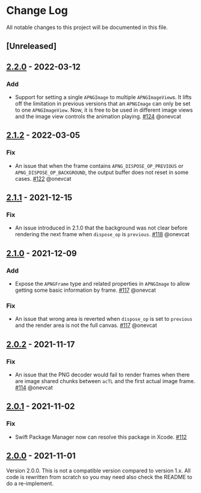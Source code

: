 # Change Log

All notable changes to this project will be documented in this file.

## [Unreleased]

## [2.2.0] - 2022-03-12

### Add

- Support for setting a single `APNGImage` to multiple `APNGImageView`s. It lifts off the limitation in previous versions that an `APNGImage` can only be set to one `APNGImageView`. Now, it is free to be used in different image views and the image view controls the animation playing. [#124](https://github.com/onevcat/APNGKit/pull/124) @onevcat

## [2.1.2] - 2022-03-05

### Fix

- An issue that when the frame contains `APNG_DISPOSE_OP_PREVIOUS` or `APNG_DISPOSE_OP_BACKGROUND`, the output buffer does not reset in some cases. [#122](https://github.com/onevcat/APNGKit/pull/122) @onevcat

## [2.1.1] - 2021-12-15

### Fix

- An issue introduced in 2.1.0 that the background was not clear before rendering the next frame when `dispose_op` is `previous`. [#118](https://github.com/onevcat/APNGKit/pull/118) @onevcat

## [2.1.0] - 2021-12-09

### Add

- Expose the `APNGFrame` type and related properties in `APNGImage` to allow getting some basic information by frame. [#117](https://github.com/onevcat/APNGKit/pull/117) @onevcat

### Fix

- An issue that wrong area is reverted when `dispose_op` is set to `previous` and the render area is not the full canvas. [#117](https://github.com/onevcat/APNGKit/pull/117) @onevcat

## [2.0.2] - 2021-11-17

### Fix

- An issue that the PNG decoder would fail to render frames when there are image shared chunks between `acTL` and the first actual image frame. [#114](https://github.com/onevcat/APNGKit/pull/114) @onevcat

## [2.0.1] - 2021-11-02

### Fix

- Swift Package Manager now can resolve this package in Xcode. [#112](https://github.com/onevcat/APNGKit/pull/112)

## [2.0.0] - 2021-11-01

Version 2.0.0. This is not a compatible version compared to version 1.x. All code is rewritten from scratch so you may
need also check the README to do a re-implement.

[2.0.0]: https://github.com/onevcat/APNGKit/compare/1.2.3...2.0.0
[2.0.1]: https://github.com/onevcat/APNGKit/compare/2.0.0...2.0.1
[2.0.2]: https://github.com/onevcat/APNGKit/compare/2.0.1...2.0.2
[2.1.0]: https://github.com/onevcat/APNGKit/compare/2.0.2...2.1.0
[2.1.1]: https://github.com/onevcat/APNGKit/compare/2.1.0...2.1.1
[2.1.2]: https://github.com/onevcat/APNGKit/compare/2.1.1...2.1.2
[2.2.0]: https://github.com/onevcat/APNGKit/compare/2.1.2...2.2.0
